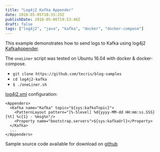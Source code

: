 ```yaml
---
title: "Log4j2 Kafka Appender"
date: 2018-05-05T18:33:25Z
publishDate: 2018-05-06T19:53:46Z
draft: false
tags: ["log4j2", "java", "kafka", "docker", "docker-compose"]
---
```

This example demonstrates how to send logs to Kafka using log4j2 [KafkaAppender](https://logging.apache.org/log4j/2.x/manual/appenders.html#KafkaAppender).

The `oneLiner` script was tested on Ubuntu 16.04 with docker & docker-compose.

- `git clone https://github.com/tecris/blog-samples`
- `cd log4j2-kafka`
- `$ ./oneLiner.sh`

[log4j2.xml](https://github.com/tecris/blog-samples/blob/master/log4j2-kafka/src/main/resources/log4j2.xml) configuration:
```
<Appenders>
  <Kafka name="Kafka" topic="${sys:kafkaTopic}">
    <PatternLayout pattern="[%-5level] %d{yyyy-MM-dd HH:mm:ss.SSS} [%t] %c{1} - %msg%n"/>
    <Property name="bootstrap.servers">${sys:kafkaUrl}</Property>
  </Kafka>
  ...
</Appenders>
```
<!--more-->

Sample source code available for download on [github](https://github.com/tecris/blog-samples/tree/master/log4j2-kafka)
